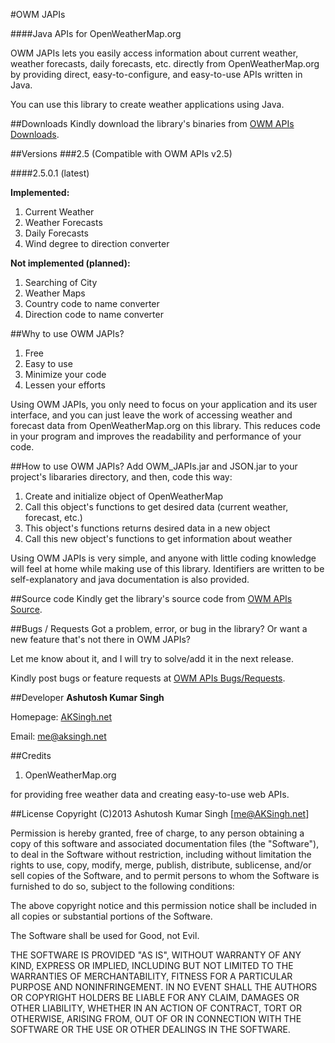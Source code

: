 #OWM JAPIs

####Java APIs for OpenWeatherMap.org

OWM JAPIs lets you easily access information about current weather, weather forecasts, 
daily forecasts, etc. directly from OpenWeatherMap.org by providing direct, easy-to-configure, and 
easy-to-use APIs written in Java. 

You can use this library to create weather applications using Java.



##Downloads
Kindly download the library's binaries from [OWM APIs Downloads](http://go.aksingh.net/owm-japis-downloads).



##Versions
###2.5 (Compatible with OWM APIs v2.5)


####2.5.0.1 (latest)

**Implemented:**

1. Current Weather
2. Weather Forecasts
3. Daily Forecasts
4. Wind degree to direction converter

**Not implemented (planned):**

1. Searching of City
2. Weather Maps
3. Country code to name converter
4. Direction code to name converter



##Why to use OWM JAPIs?
1. Free
2. Easy to use
3. Minimize your code
4. Lessen your efforts

Using OWM JAPIs, you only need to focus on your application and its user interface, and you can just leave 
the work of accessing weather and forecast data from OpenWeatherMap.org on this library. This reduces code 
in your program and improves the readability and performance of your code.



##How to use OWM JAPIs?
Add OWM_JAPIs.jar and JSON.jar to your project's libararies directory, and then, code this way:

1. Create and initialize object of OpenWeatherMap
2. Call this object's functions to get desired data (current weather, forecast, etc.)
3. This object's functions returns desired data in a new object
4. Call this new object's functions to get information about weather

Using OWM JAPIs is very simple, and anyone with little coding knowledge will feel at home while making use 
of this library. Identifiers are written to be self-explanatory and java documentation is also provided.



##Source code
Kindly get the library's source code from [OWM APIs Source](http://go.aksingh.net/owm-japis-src).



##Bugs / Requests
Got a problem, error, or bug in the library? Or want a new feature that's not there in OWM JAPIs?

Let me know about it, and I will try to solve/add it in the next release.

Kindly post bugs or feature requests at [OWM APIs Bugs/Requests](http://go.aksingh.net/owm-japis-bugs).



##Developer
**Ashutosh Kumar Singh**

Homepage: [AKSingh.net](http://www.aksingh.net)

Email: me@aksingh.net



##Credits
1. OpenWeatherMap.org

for providing free weather data and creating easy-to-use web APIs.



##License
Copyright (C)2013 Ashutosh Kumar Singh [me@AKSingh.net]
  
Permission is hereby granted, free of charge, to any person obtaining 
a copy of this software and associated documentation files (the "Software"), 
to deal in the Software without restriction, including without limitation 
the rights to use, copy, modify, merge, publish, distribute, sublicense, 
and/or sell copies of the Software, and to permit persons to whom the 
Software is furnished to do so, subject to the following conditions:
  
The above copyright notice and this permission notice shall be included 
in all copies or substantial portions of the Software.

The Software shall be used for Good, not Evil.
 
THE SOFTWARE IS PROVIDED "AS IS", WITHOUT WARRANTY OF ANY KIND, EXPRESS 
OR IMPLIED, INCLUDING BUT NOT LIMITED TO THE WARRANTIES OF MERCHANTABILITY, 
FITNESS FOR A PARTICULAR PURPOSE AND NONINFRINGEMENT. IN NO EVENT SHALL 
THE AUTHORS OR COPYRIGHT HOLDERS BE LIABLE FOR ANY CLAIM, DAMAGES OR 
OTHER LIABILITY, WHETHER IN AN ACTION OF CONTRACT, TORT OR OTHERWISE, 
ARISING FROM, OUT OF OR IN CONNECTION WITH THE SOFTWARE OR THE USE OR 
OTHER DEALINGS IN THE SOFTWARE.
